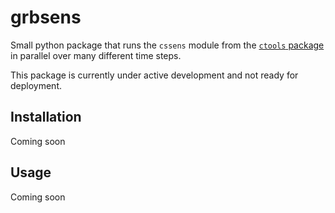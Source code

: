 # grbsens
Small python package that runs the `cssens` module from the [`ctools` package](https://github.com/ctools/ctools) in parallel over many different time steps.

This package is currently under active development and not ready for deployment.

## Installation
Coming soon

## Usage
Coming soon
